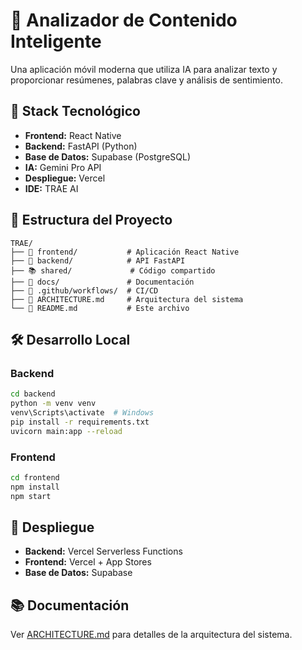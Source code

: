 # 🧠 Analizador de Contenido Inteligente

Una aplicación móvil moderna que utiliza IA para analizar texto y proporcionar resúmenes, palabras clave y análisis de sentimiento.

## 🚀 Stack Tecnológico

- **Frontend:** React Native
- **Backend:** FastAPI (Python)
- **Base de Datos:** Supabase (PostgreSQL)
- **IA:** Gemini Pro API
- **Despliegue:** Vercel
- **IDE:** TRAE AI

## 📁 Estructura del Proyecto

```
TRAE/
├── 📱 frontend/           # Aplicación React Native
├── 🔧 backend/            # API FastAPI
├── 📚 shared/             # Código compartido
├── 📖 docs/               # Documentación
├── 🔧 .github/workflows/  # CI/CD
├── 📄 ARCHITECTURE.md     # Arquitectura del sistema
└── 📄 README.md           # Este archivo
```

## 🛠️ Desarrollo Local

### Backend
```bash
cd backend
python -m venv venv
venv\Scripts\activate  # Windows
pip install -r requirements.txt
uvicorn main:app --reload
```

### Frontend
```bash
cd frontend
npm install
npm start
```

## 🚀 Despliegue

- **Backend:** Vercel Serverless Functions
- **Frontend:** Vercel + App Stores
- **Base de Datos:** Supabase

## 📚 Documentación

Ver [ARCHITECTURE.md](./ARCHITECTURE.md) para detalles de la arquitectura del sistema.